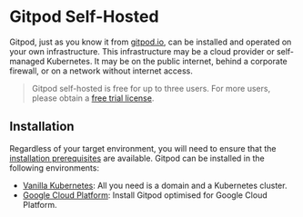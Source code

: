 # Gitpod Self-Hosted

Gitpod, just as you know it from [gitpod.io](https://gitpod.io), can be installed and operated on your own infrastructure.
This infrastructure may be a cloud provider or self-managed Kubernetes. It may be on the public internet, behind a corporate firewall, or on a network without internet access.

  > Gitpod self-hosted is free for up to three users.
  > For more users, please obtain a [free trial license](https://gitpod.io/selfhosted-trial/).

## Installation

Regardless of your target environment, you will need to ensure that the [installation prerequisites](../install/prepare-installation/) are available.
Gitpod can be installed in the following environments:
* [Vanilla Kubernetes](../install/install-on_kubernetes/): All you need is a domain and a Kubernetes cluster.
* [Google Cloud Platform](../install/install-on-gcp-script/): Install Gitpod optimised for Google Cloud Platform.
